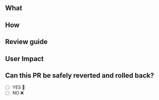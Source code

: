## What
<!--
* Describe what the change is solving. Link all GitHub issues related to this change.
-->

## How
<!--
* Describe how code changes achieve the solution.
-->

## Review guide
<!--
1. `x.py`
2. `y.py`
-->

## User Impact
<!--
* What is the end result perceived by the user?
* If there are negative side effects, please list them. 
-->

## Can this PR be safely reverted and rolled back?
<!--
* If unsure, leave it blank.
-->
- [ ] YES 💚
- [ ] NO ❌
